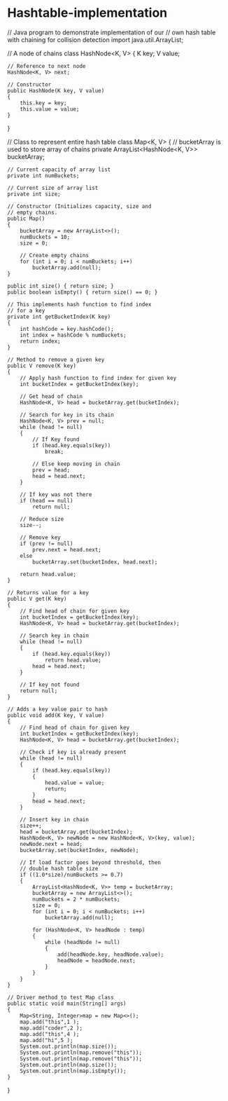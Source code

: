 # Hashtable-implementation



// Java program to demonstrate implementation of our
// own hash table with chaining for collision detection
import java.util.ArrayList;
 
// A node of chains
class HashNode<K, V>
{
    K key;
    V value;
 
    // Reference to next node
    HashNode<K, V> next;
 
    // Constructor
    public HashNode(K key, V value)
    {
        this.key = key;
        this.value = value;
    }
}
 
// Class to represent entire hash table
class Map<K, V>
{
    // bucketArray is used to store array of chains
    private ArrayList<HashNode<K, V>> bucketArray;
 
    // Current capacity of array list
    private int numBuckets;
 
    // Current size of array list
    private int size;
 
    // Constructor (Initializes capacity, size and
    // empty chains.
    public Map()
    {
        bucketArray = new ArrayList<>();
        numBuckets = 10;
        size = 0;
 
        // Create empty chains
        for (int i = 0; i < numBuckets; i++)
            bucketArray.add(null);
    }
 
    public int size() { return size; }
    public boolean isEmpty() { return size() == 0; }
 
    // This implements hash function to find index
    // for a key
    private int getBucketIndex(K key)
    {
        int hashCode = key.hashCode();
        int index = hashCode % numBuckets;
        return index;
    }
 
    // Method to remove a given key
    public V remove(K key)
    {
        // Apply hash function to find index for given key
        int bucketIndex = getBucketIndex(key);
 
        // Get head of chain
        HashNode<K, V> head = bucketArray.get(bucketIndex);
 
        // Search for key in its chain
        HashNode<K, V> prev = null;
        while (head != null)
        {
            // If Key found
            if (head.key.equals(key))
                break;
 
            // Else keep moving in chain
            prev = head;
            head = head.next;
        }
 
        // If key was not there
        if (head == null)
            return null;
 
        // Reduce size
        size--;
 
        // Remove key
        if (prev != null)
            prev.next = head.next;
        else
            bucketArray.set(bucketIndex, head.next);
 
        return head.value;
    }
 
    // Returns value for a key
    public V get(K key)
    {
        // Find head of chain for given key
        int bucketIndex = getBucketIndex(key);
        HashNode<K, V> head = bucketArray.get(bucketIndex);
 
        // Search key in chain
        while (head != null)
        {
            if (head.key.equals(key))
                return head.value;
            head = head.next;
        }
 
        // If key not found
        return null;
    }
 
    // Adds a key value pair to hash
    public void add(K key, V value)
    {
        // Find head of chain for given key
        int bucketIndex = getBucketIndex(key);
        HashNode<K, V> head = bucketArray.get(bucketIndex);
 
        // Check if key is already present
        while (head != null)
        {
            if (head.key.equals(key))
            {
                head.value = value;
                return;
            }
            head = head.next;
        }
 
        // Insert key in chain
        size++;
        head = bucketArray.get(bucketIndex);
        HashNode<K, V> newNode = new HashNode<K, V>(key, value);
        newNode.next = head;
        bucketArray.set(bucketIndex, newNode);
 
        // If load factor goes beyond threshold, then
        // double hash table size
        if ((1.0*size)/numBuckets >= 0.7)
        {
            ArrayList<HashNode<K, V>> temp = bucketArray;
            bucketArray = new ArrayList<>();
            numBuckets = 2 * numBuckets;
            size = 0;
            for (int i = 0; i < numBuckets; i++)
                bucketArray.add(null);
 
            for (HashNode<K, V> headNode : temp)
            {
                while (headNode != null)
                {
                    add(headNode.key, headNode.value);
                    headNode = headNode.next;
                }
            }
        }
    }
 
    // Driver method to test Map class
    public static void main(String[] args)
    {
        Map<String, Integer>map = new Map<>();
        map.add("this",1 );
        map.add("coder",2 );
        map.add("this",4 );
        map.add("hi",5 );
        System.out.println(map.size());
        System.out.println(map.remove("this"));
        System.out.println(map.remove("this"));
        System.out.println(map.size());
        System.out.println(map.isEmpty());
    }
}
